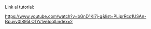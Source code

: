 Link al tutorial:

https://www.youtube.com/watch?v=bGnD1Ki7j-g&list=PLiprRco1USAn-Bpuvv0l895LO1Yc1w6oq&index=2
